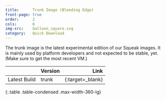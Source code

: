 ```yaml
---
title:      Trunk Image (Bleeding Edge)
front-page: true
order:      2
cols:       6
img-src:    balloon_square.svg
category:   Quick Download
---
```

The trunk image is the latest experimental edition of our Squeak images. It is mainly used by platform developers and not expected to be stable, yet. (Make sure to get the most recent VM.)

|                   | Version   | Link   |
| ----------------- |:--------- | ------:|
| Latest Build      | trunk     | [<i class="fa fa-download"></i>][trunk]{:target=_blank} |
{:.table .table-condensed .max-width-360-lg}

[trunk]: http://build.squeak.org/job/Trunk/default/lastSuccessfulBuild/artifact/target/TrunkImage.zip